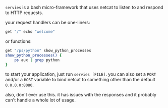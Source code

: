 `servies` is a bash micro-framework that uses netcat to listen to and respond
to HTTP requests.

your request handlers can be one-liners:

```bash
get "/" echo "welcome"
```

or functions:

```bash
get "/ps/python" show_python_processes
show_python_processes() {
    ps aux | grep python
}
```

to start your application, just run `servies [FILE]`. you can also set a `PORT`
and/or a `HOST` variable to bind netcat to something other than the default
`0.0.0.0:8080`.

also, don't ever use this. it has issues with the responses and it probably
can't handle a whole lot of usage.

